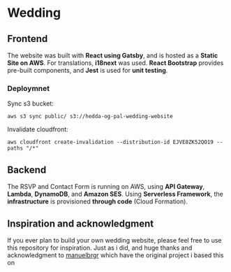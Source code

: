 # Wedding

## Frontend

The website was built with **React using Gatsby**, and is hosted as a **Static Site on AWS**. For translations, **i18next** was used. **React Bootstrap** provides pre-built components, and **Jest** is used for **unit testing**.


### Deploymnet

Sync s3 bucket:

```aws s3 sync public/ s3://hedda-og-pal-wedding-website```

Invalidate cloudfront: 

```aws cloudfront create-invalidation --distribution-id EJVE8ZK52QO19 --paths "/*"```

## Backend

The RSVP and Contact Form is running on AWS, using **API Gateway**, **Lambda**, **DynamoDB**, and **Amazon SES**. Using **Serverless Framework**, the **infrastructure** is provisioned **through code** (Cloud Formation).

## Inspiration and acknowledgment

If you ever plan to build your own wedding website, please feel free to use this repository for inspiration. Just as i did, and huge thanks and acknowledgment to [manuelbrgr](https://github.com/manuelbrgr/wedding-rsvp) which have the original project i based this on

